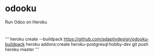 # odooku
Run Odoo on Heroku

#


'''
heroku create --buildpack https://github.com/adaptivdesign/odooku-buildpack
heroku addons:create heroku-postgresql:hobby-dev
git push heroku master
'''
